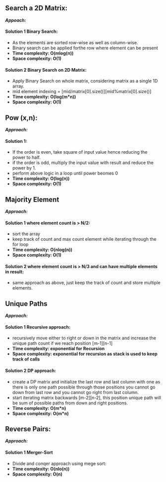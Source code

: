 ## Search a 2D Matrix:

**_Appoach:_**

#### Solution 1 Binary Search:

- As the elements are sorted row-wise as well as column-wise.
- Binary search can be applied forthe row where element can be present
- **Time complexity: O(mlog(n))** 
- **Space complexity: O(1)**

#### Solution 2 Binary Search on 2D Matrix:

- Apply Binary Search on whole matrix, considering matrix as a single 1D array.
- mid element indexing = [mid/matrix[0].size()][mid%matrix[0].size()]
- **Time complexity: O(log(m*n))** 
- **Space complexity: O(1)**

## Pow (x,n):

**_Approach:_**

#### Solution 1:

- If the order is even, take square of input value hence reducing the power to half.
- if the order is odd, multiply the input value with result and reduce the power by 1.
- perform above logic in a loop until power beomes 0
- **Time complexity: O(log(n))** 
- **Space complexity: O(1)**

## Majority Element 

**_Approach:_**

#### Solution 1 where element count is > N/2:

- sort the array
- keep track of count and max count element while iterating through the for loop
- **Time complexity: O(nlog(n))** 
- **Space complexity: O(1)**

#### Solution 2 where element count is > N/3 and can have multiple elements in result:

- same approach as above, just keep the track of count and store multiple elements.

## Unique Paths

**_Approach:_**

#### Solution 1 Recursive approach:

- recursively move either to right or down in the matrix and increase the unique path count if we reach position [m-1][n-1]
- **Time complexity: exponential for Recursion** 
- **Space complexity: exponential for recursion as stack is used to keep track of calls**

#### Solution 2 DP approach:

- create a DP matrix and initialize the last row and last column with one as there is only one path possible through those positions you cannot go down from last row and you cannot go right from last column.
- start iterating matrix backwards [m-2][n-2], this position unique path will be sum of possible paths from down and right positions.
- **Time complexity: O(m*n)** 
- **Space complexity: O(m*n)**

## Reverse Pairs:

**_Approach:_**

#### Solution 1 Merger-Sort

- Divide and conqer approach using mege sort:
- **Time complexity: O(nlo(n))** 
- **Space complexity: O(n)**

